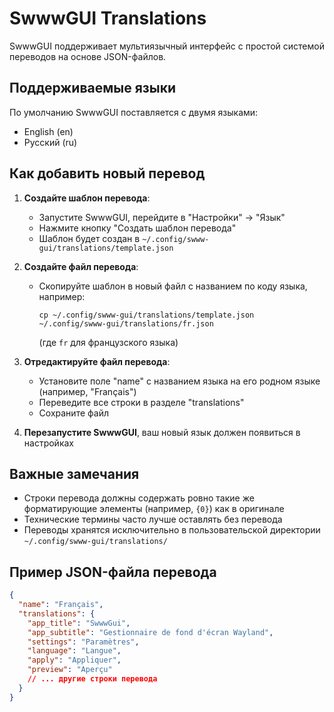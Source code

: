 # SwwwGUI Translations

SwwwGUI поддерживает мультиязычный интерфейс с простой системой переводов на основе JSON-файлов.

## Поддерживаемые языки

По умолчанию SwwwGUI поставляется с двумя языками:
- English (en)
- Русский (ru)

## Как добавить новый перевод

1. **Создайте шаблон перевода**:
   - Запустите SwwwGUI, перейдите в "Настройки" -> "Язык"
   - Нажмите кнопку "Создать шаблон перевода"
   - Шаблон будет создан в `~/.config/swww-gui/translations/template.json`

2. **Создайте файл перевода**:
   - Скопируйте шаблон в новый файл с названием по коду языка, например:
     ```
     cp ~/.config/swww-gui/translations/template.json ~/.config/swww-gui/translations/fr.json
     ```
     (где `fr` для французского языка)

3. **Отредактируйте файл перевода**:
   - Установите поле "name" с названием языка на его родном языке (например, "Français")
   - Переведите все строки в разделе "translations"
   - Сохраните файл

4. **Перезапустите SwwwGUI**, ваш новый язык должен появиться в настройках

## Важные замечания

- Строки перевода должны содержать ровно такие же форматирующие элементы (например, `{0}`) как в оригинале
- Технические термины часто лучше оставлять без перевода
- Переводы хранятся исключительно в пользовательской директории `~/.config/swww-gui/translations/`

## Пример JSON-файла перевода

```json
{
  "name": "Français",
  "translations": {
    "app_title": "SwwwGui",
    "app_subtitle": "Gestionnaire de fond d'écran Wayland",
    "settings": "Paramètres",
    "language": "Langue",
    "apply": "Appliquer",
    "preview": "Aperçu"
    // ... другие строки перевода
  }
}
``` 